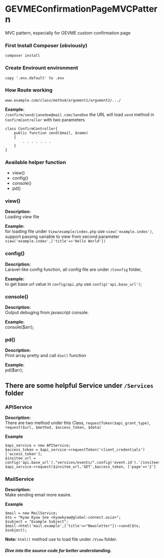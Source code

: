 # GEVMEConfirmationPageMVCPattern
MVC pattern, especially for GEVME custom confirmation page

### First Install Composer (obviously)
```
composer install
```

### Create Envirount environment
```
copy '.env.default' to .env
```

### How Route working
```
www.example.com/class/method/argument1/argument2/.../
```
**Example:** \
`/confirm/send/janedoe@mail.com/JaneDoe` the URL will load `send` method in `ConfirmController` with two parameters 
```
class ConfirmController{
	public function send($mail, $name)
	{
		. . . . . . .
	}
}
```


### Available helper function

* view()
* config()
* console()
* pd()


### view()
**Description:** \
Loading view file

**Example:** \
for loading file under `View/example/index.php` use `view('example.index')`, \
support passing variable to view from second parameter  `view('example.index',['title'=>'Hello World'])`


### config()
**Description:** \
Laravel-like config function, all config file are under `/Connfig` folder,

**Example:** \
to get base url value in `config/api.php` use `config('api.base_url')`;

### console()
**Description:** \
Output debuging from javascript console.

**Example:** \
console($arr);

### pd()
**Description:** \
Print array pretty and call `die()` function

**Example:** \
pd($arr);


## There are some helpful Service under `/Services` folder


### APIService
**Description:** \
There are two method under this Class, `requestToken($api_grant_type)`, `request($url, $method, $access_token, $data)`

**Example**
```
$api_service = new APIService;
$access_token = $api_service->requestToken('client_credentials')['access_token'];
$invitee_url = config('api.base_url')."services/events/".config('event.id').'/invitees';
$api_service->request($invitee_url,'GET',$access_token, ['page'=>'2']
```


### MailService
**Description:** \
 Make sending email more easire.

**Example**
```
$mail = new MailService;
$to = "Kyaw Kyaw Soe <kyawkyaw@global-connect.asia>";
$subject = "Example Subject";
$mail->html('mail.example',['title'=>"Newsletter"])->send($to, $subject);
```
**Note:**  `html()` method use to load file under `/View` folder. 

##### Dive into the source code for better understanding.